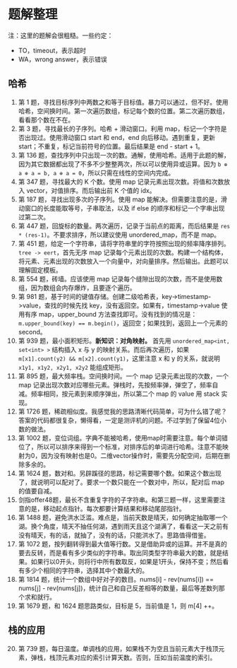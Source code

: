 # 题解整理

注：这里的题解会很粗糙。一些约定：
- TO，timeout，表示超时
- WA，wrong answer，表示错误

## 哈希

1. 第 1 题，寻找目标序列中两数之和等于目标值。暴力可以通过，但不好。使用哈希，空间换时间。第一次遍历数组，标记每个数的位置。第二次遍历数组，看看那个数在不在。
2. 第 3 题，寻找最长的子序列。哈希 + 滑动窗口。利用 map，标记一个字符是否出现过。使用滑动窗口 start 和 end，end 向后移动。遇到重复，更新 start；不重复，标记当前符号的位置。最后结果是 end - start + 1。
3. 第 136 题，查找序列中只出现一次的数。通解，使用哈希。适用于此题的解，因为其它数据都出现了不多不少整整两次，所以可以使用异或运算。因为 `b ⊕ a ⊕ a = b, a ⊕ a = 0`，所以只需在线性的空间内完成。
4. 第 347 题，寻找最大的 K 个数。使用 map 记录元素出现次数。将值和次数放入 vector，对值排序。而后输出前 K 个值的 idx。
5. 第 187 题，寻找出现多次的子序列。使用 map 能解决。但需要注意的是，滑动窗口的长度能取等号，子串取法，以及 if else 的顺序和标记一个字串出现过第二次。
6. 第 447 题，回旋标的数量。两次遍历，记录于当前点的距离，而后结果是 `res * (res-1)`。不要求排序，所以建议使用 unordered_map，而不是 map。
7. 第 451 题，给定一个字符串，请将字符串里的字符按照出现的频率降序排列。`tree -> eert`，首先无序 map 记录每个元素出现的次数。构建一个结构体，将元素、元素出现的次数放入一个向量中，对向量排序。然后输出。此题可以理解固定模板。
8. 第 554 题，砖墙。应该使用 map 记录每个缝隙出现的次数，而不是使用数组，因为数组会内存爆炸，且要逐个遍历。
9. 第 981 题，基于时间的键值存储。创建二级哈希表，key->timestamp->value，查找的时候先找 key，没有返回空。如果有，timestamp->value 使用有序 map，upper_bound 方法查找即可。没有找到的情况是：`m.upper_bound(key) == m.begin()`，返回空；如果找到，返回上一个元素的 second。
10. 第 939 题，最小面积矩形。**新知识：对角映射。** 首先用 `unordered_map<int, set<int> >` 结构插入 x 与 y 的映射关系。而后再次遍历，如果`m[x1].count(y2) && m[x2].count(y1)`，这里注意 x 和 y 的关系，就说明`x1y1, x1y2, x2y1, x2y2` 能组成矩形。
11. 第 895 题，最大频率栈。空间换时间。一个 map 记录元素出现的次数，一个 map 记录出现次数对应哪些元素。弹栈时，先按频率弹，弹空了，频率自减。频率相同，按元素到来顺序弹出，所以第二个 map 的 value 用 stack 实现。
12. 第 1726 题，稀疏相似度。我感觉我的思路清晰代码简单，可为什么错了呢？答案的代码都很复杂，懒得看，一定是测评机的问题。不过学到了保留4位小数的做法。
13. 第 1002 题，变位词组。字典不能被哈希，使用map时需要注意。每个单词错位了，所以可以排序来得到一个标准，对排序后的单词进行哈希。注意不能映射为0，因为没有映射也是0。二维vector操作时，需要先分配空间，后期在删除多余的。
14. 第 1624 题，数对和。另辟蹊径的思路，标记需要哪个数。如果这个数出现了，就说明可以配对了。要求一个数只能在一个数对中，所以，配对后 map 的值要自减。
15. 剑指offer48题，最长不含重复字符的子字符串。和第三题一样，这里需要注意的是，移动起点指针。每次都要计算结果和移动尾部指针。
16. 第 1488 题，避免洪水泛滥。难点是，当前天数是晴天，如何确定抽取哪一个湖。换个角度，晴天不抽任何湖，遇到雨天且这个湖满了，看看这一天之前有没有晴天，有的话，就抽了，没有的话，只能洪水了。思路值得借鉴。
17. 第 1072 题，按列翻转得到最大值等行数。又是借助异或的运算。并不是真的要去反转，而是看有多少类似的字符串。取出同类型字符串最大的数，就是结果。如果行以0开头，则将行中所有数取反，如果是1开头，保持不变；然后看有多少个相同的字符串，选择其中个数最大的。
18. 第 1814 题，统计一个数组中好对子的数目。nums[i] - rev(nums[i]) == nums[j] - rev(nums[j])，统计自己和自己反差相等的数量，最后等差数列那个求和就行。
19. 第 1679 题，和 1624 题思路类似，目标是 5，当前值是 1，则 m[4] ++。

## 栈的应用

20. 第 739 题，每日温度。单调栈的应用，如果栈不为空且当前元素大于栈顶元素，弹栈，栈顶元素对应的索引计算天数。否则，压如当前温度的索引。